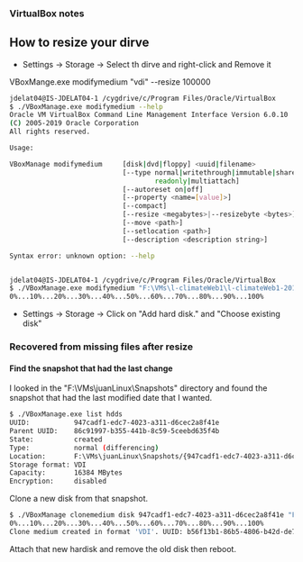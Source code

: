 ### VirtualBox notes

## How to resize your dirve

- Settings -> Storage -> Select th dirve and right-click and  Remove it


VBoxMange.exe modifymedium "vdi" --resize 100000


```bash
jdelat04@IS-JDELAT04-1 /cygdrive/c/Program Files/Oracle/VirtualBox
$ ./VBoxManage.exe modifymedium --help
Oracle VM VirtualBox Command Line Management Interface Version 6.0.10
(C) 2005-2019 Oracle Corporation
All rights reserved.

Usage:

VBoxManage modifymedium     [disk|dvd|floppy] <uuid|filename>
                            [--type normal|writethrough|immutable|shareable|
                                    readonly|multiattach]
                            [--autoreset on|off]
                            [--property <name=[value]>]
                            [--compact]
                            [--resize <megabytes>|--resizebyte <bytes>]
                            [--move <path>]
                            [--setlocation <path>]
                            [--description <description string>]

Syntax error: unknown option: --help


jdelat04@IS-JDELAT04-1 /cygdrive/c/Program Files/Oracle/VirtualBox
$ ./VBoxManage.exe modifymedium "F:\VMs\l-climateWeb1\l-climateWeb1-2018-10-26.vhd" --resize 100000
0%...10%...20%...30%...40%...50%...60%...70%...80%...90%...100%
```
- Settings -> Storage -> Click on "Add hard disk." and "Choose existing disk"

### Recovered from missing files after resize

#### Find the snapshot that had the last change

I looked in the "F:\VMs\juanLinux\Snapshots" directory and found the snapshot that had the last modified date that I wanted. 

```bash
$ ./VBoxManage.exe list hdds
UUID:           947cadf1-edc7-4023-a311-d6cec2a8f41e
Parent UUID:    86c91997-b355-441b-8c59-5ceebd635f4b
State:          created
Type:           normal (differencing)
Location:       F:\VMs\juanLinux\Snapshots/{947cadf1-edc7-4023-a311-d6cec2a8f41e}.vdi
Storage format: VDI
Capacity:       16384 MBytes
Encryption:     disabled

```

Clone a new disk from that snapshot. 
```bash
$ ./VBoxManage clonemedium disk 947cadf1-edc7-4023-a311-d6cec2a8f41e "F:\VMs\juanLinux\juanLinuxRecover.vdi"
0%...10%...20%...30%...40%...50%...60%...70%...80%...90%...100%
Clone medium created in format 'VDI'. UUID: b56f13b1-86b5-4806-b42d-de7c46c10cdd
```
Attach that new hardisk and remove the old disk then reboot. 



